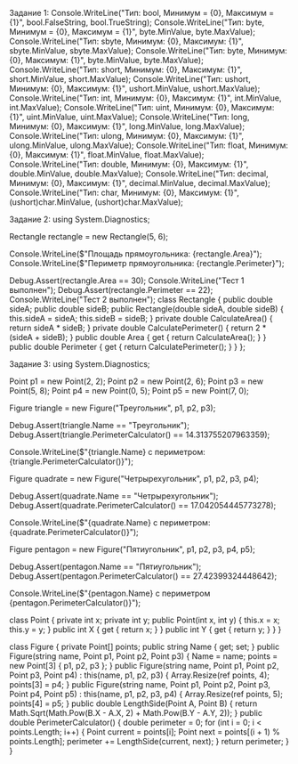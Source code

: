 Задание 1:
Console.WriteLine("Тип: bool, Минимум = {0}, Максимум = {1}", bool.FalseString, bool.TrueString);
Console.WriteLine("Тип: byte, Минимум = {0}, Максимум = {1}", byte.MinValue, byte.MaxValue);
Console.WriteLine("Тип: sbyte, Минимум: {0}, Максимум: {1}", sbyte.MinValue, sbyte.MaxValue);
Console.WriteLine("Тип: byte, Минимум: {0}, Максимум: {1}", byte.MinValue, byte.MaxValue);
Console.WriteLine("Тип: short, Минимум: {0}, Максимум: {1}", short.MinValue, short.MaxValue);
Console.WriteLine("Тип: ushort, Минимум: {0}, Максимум: {1}", ushort.MinValue, ushort.MaxValue);
Console.WriteLine("Тип: int, Минимум: {0}, Максимум: {1}", int.MinValue, int.MaxValue);
Console.WriteLine("Тип: uint, Минимум: {0}, Максимум: {1}", uint.MinValue, uint.MaxValue);
Console.WriteLine("Тип: long, Минимум: {0}, Максимум: {1}", long.MinValue, long.MaxValue);
Console.WriteLine("Тип: ulong, Минимум: {0}, Максимум: {1}", ulong.MinValue, ulong.MaxValue);
Console.WriteLine("Тип: float, Минимум: {0}, Максимум: {1}", float.MinValue, float.MaxValue);
Console.WriteLine("Тип: double, Минимум: {0}, Максимум: {1}", double.MinValue, double.MaxValue);
Console.WriteLine("Тип: decimal, Минимум: {0}, Максимум: {1}", decimal.MinValue, decimal.MaxValue);
Console.WriteLine("Тип: char, Минимум: {0}, Максимум: {1}", (ushort)char.MinValue, (ushort)char.MaxValue);

Задание 2:
using System.Diagnostics;

Rectangle rectangle = new Rectangle(5, 6);

Console.WriteLine($"Площадь прямоугольника: {rectangle.Area}");
Console.WriteLine($"Периметр прямоугольника: {rectangle.Perimeter}");

Debug.Assert(rectangle.Area == 30);
Console.WriteLine("Тест 1 выполнен");
Debug.Assert(rectangle.Perimeter == 22);
Console.WriteLine("Тест 2 выполнен");
class Rectangle
{
    public double sideA;
    public double sideB;
    public Rectangle(double sideA, double sideB)
    {
        this.sideA = sideA;
        this.sideB = sideB;
    }
    private double CalculateArea()
    {
        return sideA * sideB;
    }
    private double CalculatePerimeter()
    {
        return 2 * (sideA + sideB);
    }
    public double Area
    {
        get { return CalculateArea(); }
    }
    public double Perimeter
    {
        get { return CalculatePerimeter(); }
    }
};

Задание 3:
using System.Diagnostics;

Point p1 = new Point(2, 2);
Point p2 = new Point(2, 6);
Point p3 = new Point(5, 8);
Point p4 = new Point(0, 5);
Point p5 = new Point(7, 0);

Figure triangle = new Figure("Треугольник", p1, p2, p3);

Debug.Assert(triangle.Name == "Треугольник");
Debug.Assert(triangle.PerimeterCalculator() == 14.313755207963359);

Console.WriteLine($"{triangle.Name} c периметром: {triangle.PerimeterCalculator()}");

Figure quadrate = new Figure("Четрырехугольник", p1, p2, p3, p4);

Debug.Assert(quadrate.Name == "Четрырехугольник");
Debug.Assert(quadrate.PerimeterCalculator() == 17.042054445773278);

Console.WriteLine($"{quadrate.Name} с периметром: {quadrate.PerimeterCalculator()}");

Figure pentagon = new Figure("Пятиугольник", p1, p2, p3, p4, p5);

Debug.Assert(pentagon.Name == "Пятиугольник");
Debug.Assert(pentagon.PerimeterCalculator() == 27.42399324448642);

Console.WriteLine($"{pentagon.Name} с периметром {pentagon.PerimeterCalculator()}");


class Point
{
    private int x;
    private int y;
    public Point(int x, int y)
    {
        this.x = x;
        this.y = y;
    }
    public int X
    {
        get { return x; }
    }
    public int Y
    {
        get { return y; }
    }
}

class Figure
{
    private Point[] points;
    public string Name { get; set; }
    public Figure(string name, Point p1, Point p2, Point p3)
    {
        Name = name;
        points = new Point[3] { p1, p2, p3 };
    }
    public Figure(string name, Point p1, Point p2, Point p3, Point p4)
    : this(name, p1, p2, p3)
    {
        Array.Resize(ref points, 4);
        points[3] = p4;
    }
    public Figure(string name, Point p1, Point p2, Point p3, Point p4, Point p5)
    : this(name, p1, p2, p3, p4)
    {
        Array.Resize(ref points, 5);
        points[4] = p5;
    }
    public double LengthSide(Point A, Point B)
    {
        return Math.Sqrt(Math.Pow(B.X - A.X, 2) + Math.Pow(B.Y - A.Y, 2));
    }
    public double PerimeterCalculator()
    {
        double perimeter = 0;
        for (int i = 0; i < points.Length; i++)
        {
            Point current = points[i];
            Point next = points[(i + 1) % points.Length];
            perimeter += LengthSide(current, next);
        }
        return perimeter;
    }
}
